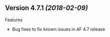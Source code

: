 Version 4.7.1 *(2018-02-09)*
----------------------------

Features
* Bug fixes to fix known issues in AF 4.7 release
